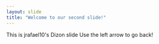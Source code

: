 ```yaml
---
layout: slide
title: "Welcome to our second slide!"
---
```

This is jrafael10's Dizon slide
Use the left arrow to go back!